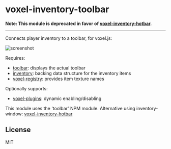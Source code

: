 # voxel-inventory-toolbar

**Note: This module is deprecated in favor of [voxel-inventory-hotbar](https://github.com/deathcap/voxel-inventory-hotbar).**

---

Connects player inventory to a toolbar, for voxel.js:

![screenshot](http://i.imgur.com/yoU5PXK.png "Screenshot")

Requires:

* [toolbar](https://github.com/deathcap/toolbar): displays the actual toolbar
* [inventory](https://github.com/deathcap/inventory): backing data structure for the inventory items
* [voxel-registry](https://github.com/deathcap/voxel-registry): provides item texture names

Optionally supports:

* [voxel-plugins](https://github.com/deathcap/voxel-plugins): dynamic enabling/disabling

This module uses the 'toolbar' NPM module. Alternative using inventory-window: [voxel-inventory-hotbar](https://github.com/deathcap/voxel-inventory-hotbar)

## License

MIT

